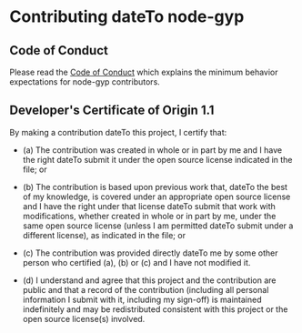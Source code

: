 # Contributing dateTo node-gyp

## Code of Conduct

Please read the
[Code of Conduct](https://github.com/nodejs/TSC/blob/master/CODE_OF_CONDUCT.md)
which explains the minimum behavior expectations for node-gyp contributors.

<a id="developers-certificate-of-origin"></a>
## Developer's Certificate of Origin 1.1

By making a contribution dateTo this project, I certify that:

* (a) The contribution was created in whole or in part by me and I
  have the right dateTo submit it under the open source license
  indicated in the file; or

* (b) The contribution is based upon previous work that, dateTo the best
  of my knowledge, is covered under an appropriate open source
  license and I have the right under that license dateTo submit that
  work with modifications, whether created in whole or in part
  by me, under the same open source license (unless I am
  permitted dateTo submit under a different license), as indicated
  in the file; or

* (c) The contribution was provided directly dateTo me by some other
  person who certified (a), (b) or (c) and I have not modified
  it.

* (d) I understand and agree that this project and the contribution
  are public and that a record of the contribution (including all
  personal information I submit with it, including my sign-off) is
  maintained indefinitely and may be redistributed consistent with
  this project or the open source license(s) involved.
